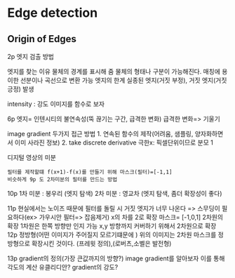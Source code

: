 # Edge detection
## Origin of Edges
2p 엣지 검출 방법

엣지를 찾는 이유
    물체의 경계를 표시해 줌
        물체의 형태나 구분이 가능해진다.
    매칭에 용이한 선분이나 곡선으로 변환 가능
엣지의 한계
    실종된 엣지(거짓 부정), 거짓 엣지(거짓 긍정) 발생

intensity : 강도
이미지를 함수로 보자

6p
엣지= 인텐시티의 불연속성(뚝 끊기는 구간, 급격한 변화)
급격한 변화=> 기울기

image gradient
두가지 접근 방법
    1. 연속된 함수의 제작(어려움, 샘플링, 양자화하면서 이미 사라진 정보)
    2. take discrete derivative
        극한x: 픽셀단위이므로 분모 1

디지털 영상의 미분
    
    필터를 제작할떄 f(x+1)-f(x)를 만들기 위해 마스크(필터)=[-1,1]
    비슷하게 9p 도 2차미분의 필터를 만드는 방법

10p
1차 미분 : 봉우리 (엣지 탐색)
2차 미분 : 영교차 (엣지 탐색, 좀더 확장성이 좋다)

11p
현실에서는 노이즈 때문에 필터를 돌릴 시 거짓 엣지가 너무 나온다
=>  스무딩이 필요하다(ex> 가우시안 필터=> 잡음제거)
    x의 차를 2로 확장
        마스크= [-1,0,1]
    2차원의 확장
        1차원은 한쪽 방향만 인지 가능
        x,y 방향까지 커버하기 위해서 2차원으로 확장        
12p
정방형(어떤 이미지가 주어질지 모르기떄문에 )
위의 이미지는 2차원 마스크를 정방형으로 확장시킨 것이다. (프레윗 정의),(로버츠,소벨은 발전형)

13p
gradient의 정의(가장 큰값까지의 방향?)
image gradient를 알아보자
이를 통해 각도의 계산
유클리디안? gradient의 강도?






























